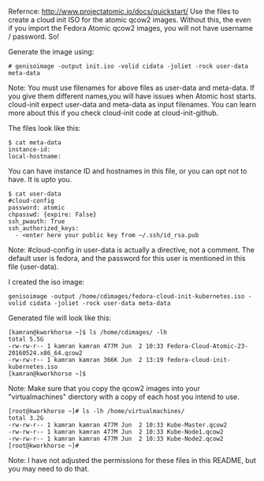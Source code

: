 Refernce: http://www.projectatomic.io/docs/quickstart/
Use the files to create a cloud init ISO for the atomic qcow2 images. Without this, the even if you import the Fedora Atomic qcow2 images, you will not have username / password. So!

Generate the image using:
```
# genisoimage -output init.iso -volid cidata -joliet -rock user-data meta-data
```

Note: You must use filenames for above files as user-data and meta-data. If you give them different names,you will have issues when Atomic host starts. cloud-init expect user-data and meta-data as input filenames. You can learn more about this if you check cloud-init code at cloud-init-github.

The files look like this:

```
$ cat meta-data 
instance-id: 
local-hostname: 
```
You can have instance ID and hostnames in this file, or you can opt not to have. It is upto you.


```
$ cat user-data 
#cloud-config
password: atomic
chpasswd: {expire: False}
ssh_pwauth: True
ssh_authorized_keys:
  - <enter here your public key from ~/.ssh/id_rsa.pub
```

Note: #cloud-config in user-data is actually a directive, not a comment. The default user is fedora, and the password for this user is mentioned in this file (user-data).


I created the iso image:
```
genisoimage -output /home/cdimages/fedora-cloud-init-kubernetes.iso -volid cidata -joliet -rock user-data meta-data 
```

Generated file will look like this:
```
[kamran@kworkhorse ~]$ ls /home/cdimages/ -lh
total 5.5G
-rw-rw-r-- 1 kamran kamran 477M Jun  2 10:33 Fedora-Cloud-Atomic-23-20160524.x86_64.qcow2
-rw-rw-r-- 1 kamran kamran 366K Jun  2 13:19 fedora-cloud-init-kubernetes.iso
[kamran@kworkhorse ~]$ 
```

Note: Make sure that you copy the qcow2 images into your "virtualmachines" dierctory with a copy of each host you intend to use.

```
[root@kworkhorse ~]# ls -lh /home/virtualmachines/
total 3.2G
-rw-rw-r-- 1 kamran kamran 477M Jun  2 10:33 Kube-Master.qcow2
-rw-rw-r-- 1 kamran kamran 477M Jun  2 10:33 Kube-Node1.qcow2
-rw-rw-r-- 1 kamran kamran 477M Jun  2 10:33 Kube-Node2.qcow2
[root@kworkhorse ~]# 
```


Note: I have not adjusted the permissions for these files in this README, but you may need to do that.
